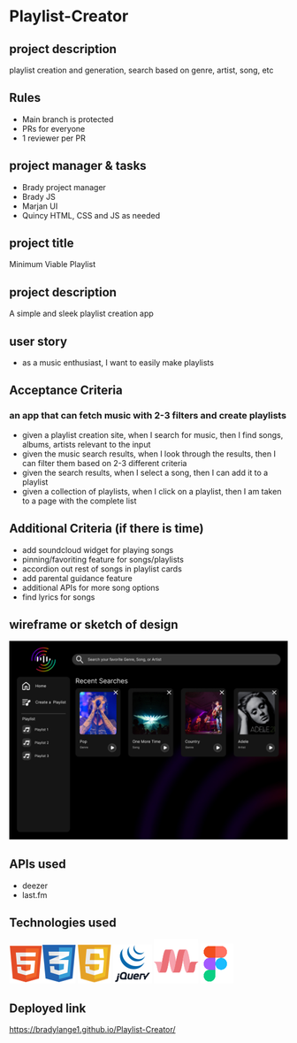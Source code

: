 # Playlist-Creator
## project description
playlist creation and generation, search based on genre, artist, song, etc

## Rules
- Main branch is protected
- PRs for everyone
- 1 reviewer per PR


## project manager & tasks
- Brady project manager
- Brady JS
- Marjan UI
- Quincy HTML, CSS and JS as needed

## project title
Minimum Viable Playlist

## project description
A simple and sleek playlist creation app

## user story
- as a music enthusiast, I want to easily make playlists  

## Acceptance Criteria
### an app that can fetch music with 2-3 filters and create playlists
- given a playlist creation site, when I search for music, then I find songs, albums, artists relevant to the input
- given the music search results, when I look through the results, then I can filter them based on 2-3 different criteria
- given the search results, when I select a song, then I can add it to a playlist
- given a collection of playlists, when I click on a playlist, then I am taken to a page with the complete list


## Additional Criteria (if there is time)
- add soundcloud widget for playing songs
- pinning/favoriting feature for songs/playlists
- accordion out rest of songs in playlist cards
- add parental guidance feature
- additional APIs for more song options
- find lyrics for songs


## wireframe or sketch of design
![High-fidelity wireframe](./assets/Images/High-fi.jpg)

## APIs used
- deezer
- last.fm

## Technologies used
![](./assets/Images/HTML5_logo_and_wordmark%201.svg)![](./assets/Images/css3-logo-8724075274-seeklogo%201.svg)  ![](./assets/Images/Javascript.svg)  ![](./assets/Images/jquery%20(2).svg)    ![](./assets/Images/materializecss%201.svg)  ![](./assets/Images/figma%20(2).svg)

## Deployed link
https://bradylange1.github.io/Playlist-Creator/
